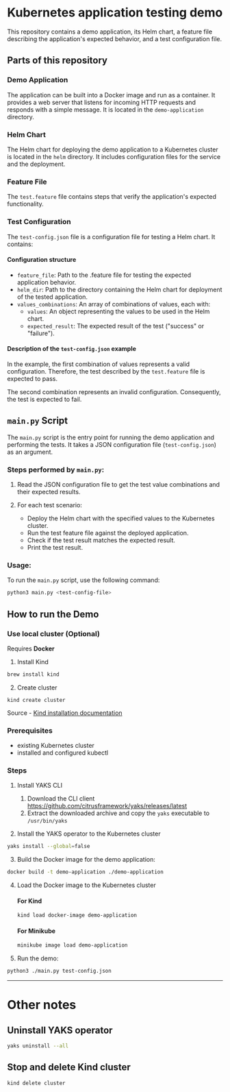 # Kubernetes application testing demo 
This repository contains a demo application, its Helm chart, a feature file describing the application's expected behavior, and a test configuration file.

## Parts of this repository
### Demo Application

The application can be built into a Docker image and run as a container. It provides a web server that listens for incoming HTTP requests and responds with a simple message.
It is located in the `demo-application` directory.

### Helm Chart

The Helm chart for deploying the demo application to a Kubernetes cluster is located in the `helm` directory. It includes configuration files for the service and the deployment.

### Feature File

The `test.feature` file contains steps that verify the application's expected functionality.

### Test Configuration

The `test-config.json` file is a configuration file for testing a Helm chart. It contains:
#### Configuration structure
- `feature_file`: Path to the .feature file for testing the expected application behavior.
- `helm_dir`: Path to the directory containing the Helm chart for deployment of the tested application.
- `values_combinations`: An array of combinations of values, each with:
    - `values`: An object representing the values to be used in the Helm chart.
    - `expected_result`: The expected result of the test ("success" or "failure").

#### Description of the `test-config.json` example
In the example, the first combination of values represents a valid configuration. Therefore, the test described by the `test.feature` file is expected to pass.

The second combination represents an invalid configuration. Consequently, the test is expected to fail.

## `main.py` Script

The `main.py` script is the entry point for running the demo application and performing the tests. It takes a JSON configuration file (`test-config.json`) as an argument.

### Steps performed by `main.py`:

1. Read the JSON configuration file to get the test value combinations and their expected results.

2. For each test scenario:
    - Deploy the Helm chart with the specified values to the Kubernetes cluster.
    - Run the test feature file against the deployed application.
    - Check if the test result matches the expected result.
    - Print the test result.

### Usage:

To run the `main.py` script, use the following command:
```bash
python3 main.py <test-config-file>
```


## How to run the Demo

### Use local cluster (Optional)
Requires **Docker**
1. Install Kind
```bash
brew install kind
```
2. Create cluster
```
kind create cluster
```

Source - [Kind installation documentation](https://kind.sigs.k8s.io/docs/user/quick-start#installation)

### Prerequisites

- existing Kubernetes cluster
- installed and configured kubectl

### Steps

1. Install YAKS CLI
    1. Download the CLI client https://github.com/citrusframework/yaks/releases/latest
    2. Extract the downloaded archive and copy the `yaks` executable to `/usr/bin/yaks`

2. Install the YAKS operator to the Kubernetes cluster
```bash
yaks install --global=false
```

3. Build the Docker image for the demo application:

```bash
docker build -t demo-application ./demo-application
```

4. Load the Docker image to the Kubernetes cluster

    #### For Kind
    ```bash
    kind load docker-image demo-application
    ```
    #### For Minikube
    ```bash
    minikube image load demo-application
    ```

4. Run the demo:

```bash
python3 ./main.py test-config.json
```

---
# Other notes
## Uninstall YAKS operator
```bash
yaks uninstall --all
```
## Stop and delete Kind cluster
```bash
kind delete cluster
```